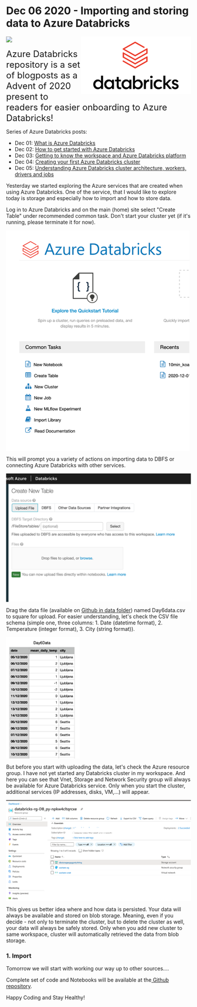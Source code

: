 
<!-- README.md was wriiten in beautiful MacDown  -->
# Dec 06 2020 - Importing and storing data to Azure Databricks
<img src="images/logo-databricks.png" align="right" width="300" />

<!-- badges: start -->
![](http://img.shields.io/badge/Azure-Databricks-red.svg)

<!-- badges: end -->

<span style="font-size: x-large; font-weight: normal;">Azure Databricks repository is 
a set of blogposts as a Advent of 2020 present to readers for easier onboarding
to Azure Databricks! </span>


<!-- wp:paragraph -->
<p>Series of Azure Databricks posts:</p>
<!-- /wp:paragraph -->

<!-- wp:list -->
<ul><li>Dec 01: <a rel="noreferrer noopener" href="https://tomaztsql.wordpress.com/2020/12/01/advent-of-2020-day-1-what-is-azure-databricks/" target="_blank">What is Azure Databricks</a></li><li>Dec 02: <a rel="noreferrer noopener" href="https://tomaztsql.wordpress.com/2020/12/02/advent-of-2020-day-2-how-to-get-started-with-azure-databricks/" target="_blank">How to get started with Azure Databricks</a></li><li>Dec 03: <a href="https://tomaztsql.wordpress.com/2020/12/03/advent-of-2020-day-3-getting-to-know-the-workspace-and-azure-databricks-platform/" target="_blank" rel="noreferrer noopener">Getting to know the workspace and Azure Databricks platform</a></li>
<li>Dec 04: <a href="https://tomaztsql.wordpress.com/2020/12/04/advent-of-2020-day-4-creating-your-first-azure-databricks-cluster/" target="_blank" rel="noreferrer noopener">Creating your first Azure Databricks cluster</a></li>
<li>Dec 05: <a href="https://tomaztsql.wordpress.com/2020/12/05/advent-of-2020-day-5-understanding-azure-databricks-cluster-architecture-workers-drivers-and-jobs/" target="_blank" rel="noreferrer noopener">Understanding Azure Databricks cluster architecture, workers, drivers and jobs</a></li>
</ul>
<!-- /wp:list -->

<!-- wp:paragraph -->
<p>Yesterday we started exploring the Azure services that are created when using Azure Databricks. One of the service, that I would like to explore today is storage and especially how to import and how to store data.</p>
<!-- /wp:paragraph -->



<!-- wp:paragraph -->
<p>Log in to Azure Databricks and on the main (home) site select "Create Table" under recommended common task. Don't start your cluster yet (if it's running, please terminate it for now).</p>
<!-- /wp:paragraph -->

<div>
<p>
<img src="images/img24_6_1.png"  width="500" align="center"/>
</p>
</div>

<!-- wp:paragraph -->
<p>This will prompt you a variety of actions on importing data to DBFS or connecting Azure Databricks with other services.</p>
<!-- /wp:paragraph -->


<div>
<p>
<img src="images/img25_6_2.png"  width="600" align="center"/>
</p>
</div>


<!-- wp:paragraph -->
<p>Drag the data file (available on <a rel="noreferrer noopener" href="https://github.com/tomaztk/Azure-Databricks/tree/main/data" target="_blank">Github in data folder</a>) named Day6data.csv to square for upload.  For easier understanding, let's check the CSV file schema (simple one, three columns: 1. Date (datetime format), 2. Temperature (integer format), 3. City (string format)).</p>
<!-- /wp:paragraph -->


<div>
<p>
<img src="images/img32_6_9.png"  width="200" align="center"/>
</p>
</div>

<!-- wp:paragraph -->
<p>But before you start with uploading the data, let's check the Azure resource group. I have not yet started any Databricks cluster in my workspace. And here you can see that Vnet, Storage and Network Security group will always be available for Azure Databricks service. Only when you start the cluster, additional services (IP addresses, disks, VM,...) will appear.</p>
<!-- /wp:paragraph -->

<div>
<p>
<img src="images/img26_6_3.png"  width="600" align="center"/>
</p>
</div>


<!-- wp:paragraph -->
<p>This gives us better idea where and how data is persisted. Your data will always be available and stored on blob storage. Meaning, even if you decide - not only to terminate the cluster, but to delete the cluster as well, your data will always be safely stored. Only when you add new cluster to same workspace, cluster will automatically retrieved the data from blob storage.</p>
<!-- /wp:paragraph -->

### 1. Import



<!-- wp:paragraph -->
<p>Tomorrow we will start with working our way up to other sources....</p>
<!-- /wp:paragraph -->

<!-- wp:paragraph -->
<p>Complete set of code and Notebooks will be available at the<a rel="noreferrer noopener" href="https://github.com/tomaztk/Azure-Databricks" target="_blank">&nbsp;Github repository</a>.</p>
<!-- /wp:paragraph -->

<!-- wp:paragraph -->
<p>Happy Coding and Stay Healthy!</p>
<!-- /wp:paragraph -->

